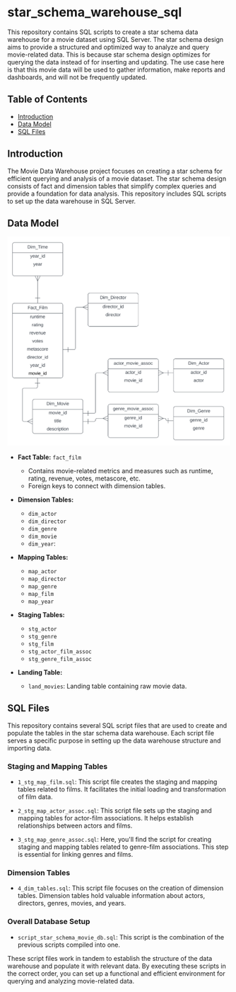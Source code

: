 # star_schema_warehouse_sql

This repository contains SQL scripts to create a star schema data warehouse for a movie dataset using SQL Server. The star schema design aims to provide a structured and optimized way to analyze and query movie-related data. This is because star schema design optimizes for querying the data instead of for inserting and updating. The use case here is that this movie data will be used to gather information, make reports and dashboards, and will not be frequently updated. 

## Table of Contents

- [Introduction](#introduction)
- [Data Model](#data-model)
- [SQL Files](#sql-files)


## Introduction 

The Movie Data Warehouse project focuses on creating a star schema for efficient querying and analysis of a movie dataset. The star schema design consists of fact and dimension tables that simplify complex queries and provide a foundation for data analysis. This repository includes SQL scripts to set up the data warehouse in SQL Server.

## Data Model 

![Screenshot](Star_schema_Movie_Data_Set.png)


- **Fact Table:** `fact_film`
  - Contains movie-related metrics and measures such as runtime, rating, revenue, votes, metascore, etc.
  - Foreign keys to connect with dimension tables.

- **Dimension Tables:**
  - `dim_actor`
  - `dim_director`
  - `dim_genre`
  - `dim_movie`
  - `dim_year`:

- **Mapping Tables:**
  - `map_actor`
  - `map_director`
  - `map_genre`
  - `map_film`
  - `map_year`

- **Staging Tables:**
  - `stg_actor`
  - `stg_genre`
  - `stg_film`
  - `stg_actor_film_assoc`
  - `stg_genre_film_assoc`

- **Landing Table:**
  - `land_movies`: Landing table containing raw movie data.


## SQL Files 

This repository contains several SQL script files that are used to create and populate the tables in the star schema data warehouse. Each script file serves a specific purpose in setting up the data warehouse structure and importing data.

### Staging and Mapping Tables

- `1_stg_map_film.sql`: This script file creates the staging and mapping tables related to films. It facilitates the initial loading and transformation of film data.

- `2_stg_map_actor_assoc.sql`: This script file sets up the staging and mapping tables for actor-film associations. It helps establish relationships between actors and films.

- `3_stg_map_genre_assoc.sql`: Here, you'll find the script for creating staging and mapping tables related to genre-film associations. This step is essential for linking genres and films.

### Dimension Tables

- `4_dim_tables.sql`: This script file focuses on the creation of dimension tables. Dimension tables hold valuable information about actors, directors, genres, movies, and years.

### Overall Database Setup

- `script_star_schema_movie_db.sql`: This script is the combination of the previous scripts compiled into one. 

These script files work in tandem to establish the structure of the data warehouse and populate it with relevant data. By executing these scripts in the correct order, you can set up a functional and efficient environment for querying and analyzing movie-related data.





